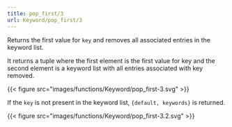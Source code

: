 ```yaml
---
title: pop_first/3
url: Keyword/pop_first/3
---
```



Returns the first value for `key` and removes all associated entries in the keyword list.

It returns a tuple where the first element is the first value for key and the second element is a keyword list with all entries associated with key removed.

{{< figure src="images/functions/Keyword/pop_first-3.svg" >}}

If the `key` is not present in the keyword list, `{default, keywords}` is returned.

{{< figure src="images/functions/Keyword/pop_first-3.2.svg" >}}
